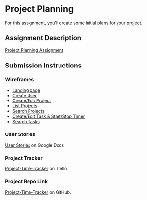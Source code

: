 # Project Planning
For this assignment, you'll create some initial plans for your project.

## Assignment Description
[Project Planning Assignment](https://education.launchcode.org/liftoff/modules/assignments/project-planning)

## Submission Instructions

### Wireframes

* [Landing page](https://github.com/elseesea/liftoff-assignments/blob/master/P3-Project_Planning/IMG_20210126_175717218.jpg)
* [Create User](https://github.com/elseesea/liftoff-assignments/blob/master/P3-Project_Planning/IMG_20210126_175726375.jpg)
* [Create/Edit Project](https://github.com/elseesea/liftoff-assignments/blob/master/P3-Project_Planning/IMG_20210126_175747150.jpg)
* [List Projects](https://github.com/elseesea/liftoff-assignments/blob/master/P3-Project_Planning/IMG_20210126_175758619.jpg)
* [Search Projects](https://github.com/elseesea/liftoff-assignments/blob/master/P3-Project_Planning/IMG_20210126_175847374.jpg)
* [Create/Edit Task & Start/Stop Timer](https://github.com/elseesea/liftoff-assignments/blob/master/P3-Project_Planning/IMG_20210126_175855858.jpg)
* [Search Tasks](https://github.com/elseesea/liftoff-assignments/blob/master/P3-Project_Planning/IMG_20210126_175905072.jpg)

### User Stories

[User Stories](https://docs.google.com/document/d/1iq6GVmUw8WgPoZ8EZPBVyOPiDbWe1OSDoHQhJRESOck/edit?usp=sharing) on Google Docs

### Project Tracker

[Project-Time-Tracker](https://trello.com/b/T0U4582q/project-time-tracker) on Trello

### Project Repo Link

[Project-Time-Tracker](https://github.com/elseesea/project-time-tracker) on GitHub.
